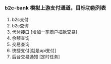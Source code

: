### b2c-bank 模拟上游支付通道，目标功能列表
1. b2c支付
2. b2c查询
3. 代付接口 [增加一笔商户扣款交易]
4. 余额查询
5. 交易查询
6. 快捷支付[就是api支付]
7. 后台交易通知 [定时任务]
